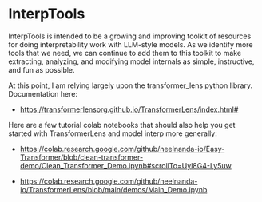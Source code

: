 # InterpTools
InterpTools is intended to be a growing and improving toolkit of resources for doing interpretability work with LLM-style models. As we identify more tools that we need, we can continue to add them to this toolkit to make extracting, analyzing, and modifying model internals as simple, instructive, and fun as possible.

At this point, I am relying largely upon the transformer_lens python library. Documentation here: 
- https://transformerlensorg.github.io/TransformerLens/index.html#

Here are a few tutorial colab notebooks that should also help you get started with TransformerLens and model interp more generally:

- https://colab.research.google.com/github/neelnanda-io/Easy-Transformer/blob/clean-transformer-demo/Clean_Transformer_Demo.ipynb#scrollTo=Uyl8G4-Ly5uw

- https://colab.research.google.com/github/neelnanda-io/TransformerLens/blob/main/demos/Main_Demo.ipynb
